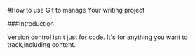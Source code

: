 #How to use Git to manage Your writing project

###Introduction

Version control isn't just for code. It's for anything you want to track,including content. 
